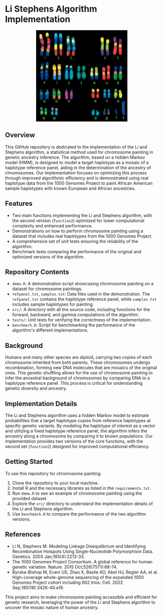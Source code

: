 # Li Stephens Algorithm Implementation


<div align="center">
  <a href="https://github.com/maxmlang/DiscordBot_Uni">
    <img src="images/chromosome-painting.jpg" alt="Logo" width="300" height="300">
  </a>
</div>

## Overview
This GitHub repository is dedicated to the implementation of the Li and Stephens algorithm, a statistical method used for chromosome painting in genetic ancestry inference. The algorithm, based on a hidden Markov model (HMM), is designed to model a target haplotype as a mosaic of a haplotype reference panel, aiding in the determination of the ancestry of chromosomes. Our implementation focuses on optimizing this process through improved algorithmic efficiency and is demonstrated using real haplotype data from the 1000 Genomes Project to paint African American sample haplotypes with known European and African ancestries.

## Features
- Two main functions implementing the Li and Stephens algorithm, with the second version (`function2`) optimized for lower computational complexity and enhanced performance.
- Demonstrations on how to perform chromosome painting using a dataset that includes real haplotypes from the 1000 Genomes Project.
- A comprehensive set of unit tests ensuring the reliability of the algorithm.
- Benchmark tests comparing the performance of the original and optimized versions of the algorithm.

## Repository Contents
- `demo.R`: A demonstration script showcasing chromosome painting on a dataset for chromosome paintings.
- `refpanel.txt`, `samples.txt`: Data files used in the demonstration. The `refpanel.txt` contains the haplotype reference panel, while `samples.txt` includes sample haplotypes for painting.
- `src/`: A directory with all the source code, including functions for the forward, backward, and gamma computations of the algorithm.
- `tests/`: Unit tests for verifying the correctness of the implementation.
- `benchmark.R`: Script for benchmarking the performance of the algorithm's different implementations.

## Background
Humans and many other species are diploid, carrying two copies of each chromosome inherited from both parents. These chromosomes undergo recombination, forming new DNA molecules that are mosaics of the original ones. This genetic shuffling allows for the use of chromosome painting to infer the ancestral background of chromosomes by comparing DNA to a haplotype reference panel. This process is critical for understanding genetic diversity and ancestry.

## Implementation Details
The Li and Stephens algorithm uses a hidden Markov model to estimate probabilities that a target haplotype copies from reference haplotypes at specific genetic variants. By modeling the haplotype of interest as a vector and utilizing a fixed haplotype reference panel, the algorithm infers the ancestry along a chromosome by comparing it to known populations. Our implementation provides two versions of the core functions, with the second set (`function2`) designed for improved computational efficiency.

## Getting Started
To use this repository for chromosome painting:
1. Clone the repository to your local machine.
2. Install R and the necessary libraries as listed in the `requirements.txt`.
3. Run `demo.R` to see an example of chromosome painting using the provided dataset.
4. Explore the `src/` directory to understand the implementation details of the Li and Stephens algorithm.
5. Use `benchmark.R` to compare the performance of the two algorithm versions.

## References
- Li N, Stephens M. Modeling Linkage Disequilibrium and Identifying Recombination Hotspots Using Single-Nucleotide Polymorphism Data. Genetics. 2003 Jan;165(4):2213-33.
- The 1000 Genomes Project Consortium. A global reference for human genetic variation. Nature. 2015 Oct;526(7571):68-74.
- Byrska-Bishop M, Evani US, Zhao X, Basile AO, Abel HJ, Regier AA, et al. High-coverage whole-genome sequencing of the expanded 1000 Genomes Project cohort including 602 trios. Cell. 2022 Sep;185(18):3426-40.e19.

This project aims to make chromosome painting accessible and efficient for genetic research, leveraging the power of the Li and Stephens algorithm to uncover the mosaic nature of human ancestry.
